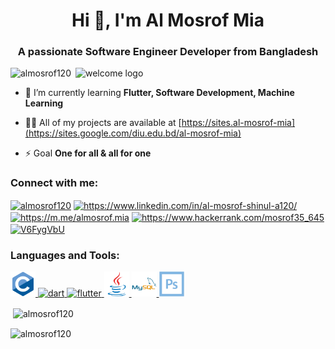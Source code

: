 <h1 align="center">Hi 👋, I'm Al Mosrof Mia</h1>
<h3 align="center">A passionate Software Engineer Developer from Bangladesh</h3>
<img align="right" src="https://miraculoussoft.com/wp-content/uploads/2022/03/best-PHP-Development-Services-new-york.gif" alt="welcome logo" width="400">
<p align="left"> <img src="https://komarev.com/ghpvc/?username=almosrof120&label=Profile%20views&color=0e75b6&style=flat" alt="almosrof120" /> </p>

- 🌱 I’m currently learning **Flutter, Software Development, Machine Learning**

- 👨‍💻 All of my projects are available at [https://sites.al-mosrof-mia](https://sites.google.com/diu.edu.bd/al-mosrof-mia)

- ⚡ Goal **One for all & all for one**

<h3 align="left">Connect with me:</h3>
<p align="left">
<a href="https://twitter.com/almosrof120" target="blank"><img align="center" src="https://raw.githubusercontent.com/rahuldkjain/github-profile-readme-generator/master/src/images/icons/Social/twitter.svg" alt="almosrof120" height="30" width="40" /></a>
<a href="https://www.linkedin.com/in/al-mosrof-shinul-a120/" target="blank"><img align="center" src="https://raw.githubusercontent.com/rahuldkjain/github-profile-readme-generator/master/src/images/icons/Social/linked-in-alt.svg" alt="https://www.linkedin.com/in/al-mosrof-shinul-a120/" height="30" width="40" /></a>
<a href="https://www.facebook.com/almosrof.mia/" target="blank"><img align="center" src="https://raw.githubusercontent.com/rahuldkjain/github-profile-readme-generator/master/src/images/icons/Social/facebook.svg" alt="https://m.me/almosrof.mia" height="30" width="40" /></a>
<a href="https://www.hackerrank.com/mosrof35_645" target="blank"><img align="center" src="https://raw.githubusercontent.com/rahuldkjain/github-profile-readme-generator/master/src/images/icons/Social/hackerrank.svg" alt="https://www.hackerrank.com/mosrof35_645" height="30" width="40" /></a>
<a href="https://discord.gg/V6FygVbU" target="blank"><img align="center" src="https://raw.githubusercontent.com/rahuldkjain/github-profile-readme-generator/master/src/images/icons/Social/discord.svg" alt="V6FygVbU" height="30" width="40" /></a>
</p>

<h3 align="left">Languages and Tools:</h3>
<p align="left"> <a href="https://www.cprogramming.com/" target="_blank" rel="noreferrer"> <img src="https://raw.githubusercontent.com/devicons/devicon/master/icons/c/c-original.svg" alt="c" width="40" height="40"/> </a> <a href="https://dart.dev" target="_blank" rel="noreferrer"> <img src="https://www.vectorlogo.zone/logos/dartlang/dartlang-icon.svg" alt="dart" width="40" height="40"/> </a> <a href="https://flutter.dev" target="_blank" rel="noreferrer"> <img src="https://www.vectorlogo.zone/logos/flutterio/flutterio-icon.svg" alt="flutter" width="40" height="40"/> </a> <a href="https://www.java.com" target="_blank" rel="noreferrer"> <img src="https://raw.githubusercontent.com/devicons/devicon/master/icons/java/java-original.svg" alt="java" width="40" height="40"/> </a> <a href="https://www.mysql.com/" target="_blank" rel="noreferrer"> <img src="https://raw.githubusercontent.com/devicons/devicon/master/icons/mysql/mysql-original-wordmark.svg" alt="mysql" width="40" height="40"/> </a> <a href="https://www.photoshop.com/en" target="_blank" rel="noreferrer"> <img src="https://raw.githubusercontent.com/devicons/devicon/master/icons/photoshop/photoshop-line.svg" alt="photoshop" width="40" height="40"/> </a> </p>



<p>&nbsp;<img align="center" src="https://github-readme-stats.vercel.app/api/top-langs/?username=almosrof120&layout=compact" alt="almosrof120" /></p>
<p><img align="center" src="https://github-readme-streak-stats.herokuapp.com/?user=almosrof120&" alt="almosrof120" /></p>
